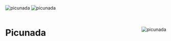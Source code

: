 <img align="center" src="https://github-readme-stats.vercel.app/api?username=picunada&show_icons=true&locale=en&include_all_commits=true&count_private=true&theme=transparent&border_radius=16" alt="picunada" /> <img align="center" src="http://github-readme-streak-stats.herokuapp.com?user=picunada&theme=transparent&border_radius=16&background=EBEBEB00" alt="picunada" />

<div style="display: flex; align-items: center; justify-content: space-between;">
 <h1>Picunada</h1>
 <img src="https://komarev.com/ghpvc/?username=picunada&label=Profile%20views&color=0e75b6&style=flat" alt="picunada" />
</div>
